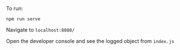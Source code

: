 To run: 

```
npm run serve
```

Navigate to `localhost:8080/`

Open the developer console and see the logged object from `index.js`

